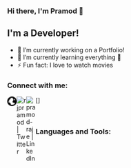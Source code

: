 ### Hi there, I'm Pramod 👋

## I'm a Developer!
- 🔭 I’m currently working on a Portfolio!
- 🌱 I’m currently learning everything 🤣
- ⚡ Fun fact: I love to watch movies

### Connect with me:

[<img align="left" alt="pramodraje" width="22px" src="https://raw.githubusercontent.com/iconic/open-iconic/master/svg/globe.svg" />]
[<img align="left" alt="rjpramod | Twitter" width="22px" src="https://cdn.jsdelivr.net/npm/simple-icons@v3/icons/twitter.svg" />][twitter]
[<img align="left" alt="pramod-raje | LinkedIn" width="22px" src="https://cdn.jsdelivr.net/npm/simple-icons@v3/icons/linkedin.svg" />][linkedin]

<br />

### Languages and Tools:

[twitter]: https://twitter.com/rjpramod
[instagram]: https://instagram.com/pramod_raje
[linkedin]: https://linkedin.com/in/pramod-raje

